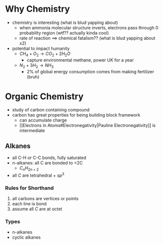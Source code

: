 # Why Chemistry

- chemistry is interesting (what is blud yapping about)
	- when ammonia molecular structure inverts, electrons pass through 0 probability region (wtf?? actually kinda cool)
	- rate of reaction $\implies$ chemical fatalism?? (what is blud yapping about x2)
- potential to impact humanity
	- $CH_{4}+O_{2}\to CO_{2}+2H_{2}O$
		- capture environmental methane, power UK for a year
	- $N_{2}+3H_{2}\to NH_{3}$
		- 2% of global energy consumption comes from making fertilizer (bruh)
# Organic Chemistry

- study of carbon containing compound
- carbon has great properties for being building block framework
	- can accumulate charge
	- [[Electrons in Atoms#Electronegativity|Pauline Electronegativity]] is intermediate

## Alkanes

- all C-H or C-C bonds, fully saturated
- n-alkanes: all C are bonded to <2C
	- $C_{n}H_{2n+2}$
- all $C$ are tetrahedral + $sp^{3}$

### Rules for Shorthand

1. all carbons are vertices or points
2. each line is bond
3. assume all $C$ are at octet

### Types

- n-alkanes
- cyclic alkanes